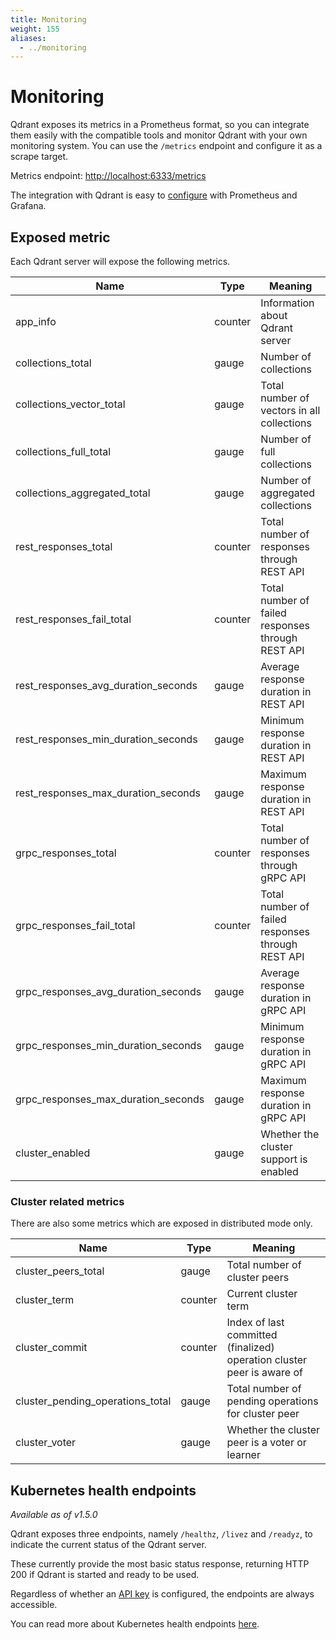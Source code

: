 ```yaml
---
title: Monitoring
weight: 155
aliases:
  - ../monitoring
---
```


# Monitoring

Qdrant exposes its metrics in a Prometheus format, so you can integrate them easily
with the compatible tools and monitor Qdrant with your own monitoring system. You can 
use the `/metrics` endpoint and configure it as a scrape target.

Metrics endpoint: <http://localhost:6333/metrics>

The integration with Qdrant is easy to 
[configure](https://prometheus.io/docs/prometheus/latest/getting_started/#configure-prometheus-to-monitor-the-sample-targets) 
with Prometheus and Grafana.

## Exposed metric

Each Qdrant server will expose the following metrics.

| Name                                | Type    | Meaning                                           |
|-------------------------------------|---------|---------------------------------------------------|
| app_info                            | counter | Information about Qdrant server                   |
| collections_total                   | gauge   | Number of collections                             |
| collections_vector_total            | gauge   | Total number of vectors in all collections        |
| collections_full_total              | gauge   | Number of full collections                        |
| collections_aggregated_total        | gauge   | Number of aggregated collections                  |
| rest_responses_total                | counter | Total number of responses through REST API        |
| rest_responses_fail_total           | counter | Total number of failed responses through REST API |
| rest_responses_avg_duration_seconds | gauge   | Average response duration in REST API             |
| rest_responses_min_duration_seconds | gauge   | Minimum response duration in REST API             |
| rest_responses_max_duration_seconds | gauge   | Maximum response duration in REST API             |
| grpc_responses_total                | counter | Total number of responses through gRPC API        |
| grpc_responses_fail_total           | counter | Total number of failed responses through REST API |
| grpc_responses_avg_duration_seconds | gauge   | Average response duration in gRPC API             |
| grpc_responses_min_duration_seconds | gauge   | Minimum response duration in gRPC API             |
| grpc_responses_max_duration_seconds | gauge   | Maximum response duration in gRPC API             |
| cluster_enabled                     | gauge   | Whether the cluster support is enabled            |

### Cluster related metrics

There are also some metrics which are exposed in distributed mode only.

| Name                             | Type    | Meaning                                                                |
|----------------------------------|---------|------------------------------------------------------------------------|
| cluster_peers_total              | gauge   | Total number of cluster peers                                          |
| cluster_term                     | counter | Current cluster term                                                   |
| cluster_commit                   | counter | Index of last committed (finalized) operation cluster peer is aware of |
| cluster_pending_operations_total | gauge   | Total number of pending operations for cluster peer                    |
| cluster_voter                    | gauge   | Whether the cluster peer is a voter or learner                         |

## Kubernetes health endpoints

*Available as of v1.5.0*

Qdrant exposes three endpoints, namely `/healthz`, `/livez` and `/readyz`, to
indicate the current status of the Qdrant server.

These currently provide the most basic status response, returning HTTP 200 if
Qdrant is started and ready to be used.

Regardless of whether an [API key](../security#authentication) is configured,
the endpoints are always accessible.

You can read more about Kubernetes health endpoints
[here](https://kubernetes.io/docs/reference/using-api/health-checks/).
